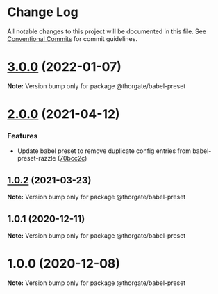 # Change Log

All notable changes to this project will be documented in this file.
See [Conventional Commits](https://conventionalcommits.org) for commit guidelines.

# [3.0.0](https://github.com/thorgate/javascript/compare/@thorgate/babel-preset@2.0.0...@thorgate/babel-preset@3.0.0) (2022-01-07)

**Note:** Version bump only for package @thorgate/babel-preset





# [2.0.0](https://github.com/thorgate/javascript/compare/@thorgate/babel-preset@1.0.2...@thorgate/babel-preset@2.0.0) (2021-04-12)


### Features

* Update babel preset to remove duplicate config entries from babel-preset-razzle ([70bcc2c](https://github.com/thorgate/javascript/commit/70bcc2ca44bc52c6e985b1597e262cdf0555352e))





## [1.0.2](https://github.com/thorgate/javascript/compare/@thorgate/babel-preset@1.0.1...@thorgate/babel-preset@1.0.2) (2021-03-23)

**Note:** Version bump only for package @thorgate/babel-preset





## 1.0.1 (2020-12-11)

**Note:** Version bump only for package @thorgate/babel-preset





# 1.0.0 (2020-12-08)

**Note:** Version bump only for package @thorgate/babel-preset
